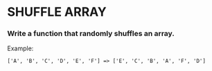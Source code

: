 # SHUFFLE ARRAY

### Write a function that randomly shuffles an array.

Example:

`['A', 'B', 'C', 'D', 'E', 'F'] => ['E', 'C', 'B', 'A', 'F', 'D']
`
